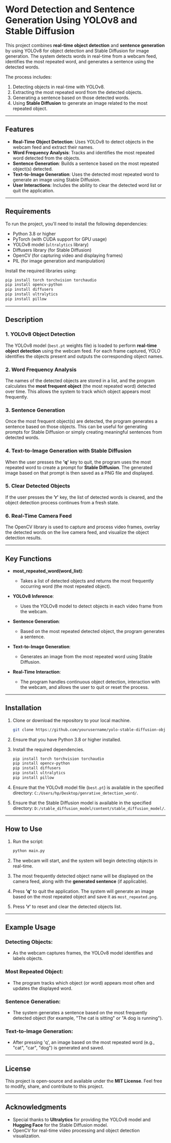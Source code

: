 # Word Detection and Sentence Generation Using YOLOv8 and Stable Diffusion

This project combines **real-time object detection** and **sentence generation** by using YOLOv8 for object detection and Stable Diffusion for image generation. The system detects words in real-time from a webcam feed, identifies the most repeated word, and generates a sentence using the detected words. 

The process includes:
1. Detecting objects in real-time with YOLOv8.
2. Extracting the most repeated word from the detected objects.
3. Generating a sentence based on those detected words.
4. Using **Stable Diffusion** to generate an image related to the most repeated object.

---

## Features

- **Real-Time Object Detection**: Uses YOLOv8 to detect objects in the webcam feed and extract their names.
- **Word Frequency Analysis**: Tracks and identifies the most repeated word detected from the objects.
- **Sentence Generation**: Builds a sentence based on the most repeated object(s) detected.
- **Text-to-Image Generation**: Uses the detected most repeated word to generate an image using Stable Diffusion.
- **User Interactions**: Includes the ability to clear the detected word list or quit the application.

---

## Requirements

To run the project, you'll need to install the following dependencies:

- Python 3.8 or higher
- PyTorch (with CUDA support for GPU usage)
- YOLOv8 model (`ultralytics` library)
- Diffusers library (for Stable Diffusion)
- OpenCV (for capturing video and displaying frames)
- PIL (for image generation and manipulation)

Install the required libraries using:

```bash
pip install torch torchvision torchaudio
pip install opencv-python
pip install diffusers
pip install ultralytics
pip install pillow
```

---

## Description

### 1. **YOLOv8 Object Detection**

The YOLOv8 model (`best.pt` weights file) is loaded to perform **real-time object detection** using the webcam feed. For each frame captured, YOLO identifies the objects present and outputs the corresponding object names.

### 2. **Word Frequency Analysis**

The names of the detected objects are stored in a list, and the program calculates the **most frequent object** (the most repeated word) detected over time. This allows the system to track which object appears most frequently.

### 3. **Sentence Generation**

Once the most frequent object(s) are detected, the program generates a sentence based on those objects. This can be useful for generating prompts for Stable Diffusion or simply creating meaningful sentences from detected words.

### 4. **Text-to-Image Generation with Stable Diffusion**

When the user presses the **'q'** key to quit, the program uses the most repeated word to create a prompt for **Stable Diffusion**. The generated image based on that prompt is then saved as a PNG file and displayed.

### 5. **Clear Detected Objects**

If the user presses the **'r'** key, the list of detected words is cleared, and the object detection process continues from a fresh state.

### 6. **Real-Time Camera Feed**

The OpenCV library is used to capture and process video frames, overlay the detected words on the live camera feed, and visualize the object detection results.

---

## Key Functions

- **most_repeated_word(word_list)**: 
  - Takes a list of detected objects and returns the most frequently occurring word (the most repeated object).
  
- **YOLOv8 Inference**:
  - Uses the YOLOv8 model to detect objects in each video frame from the webcam.

- **Sentence Generation**:
  - Based on the most repeated detected object, the program generates a sentence.

- **Text-to-Image Generation**:
  - Generates an image from the most repeated word using Stable Diffusion.

- **Real-Time Interaction**:
  - The program handles continuous object detection, interaction with the webcam, and allows the user to quit or reset the process.

---

## Installation

1. Clone or download the repository to your local machine.

   ```bash
   git clone https://github.com/yourusername/yolo-stable-diffusion-object-detection.git
   ```

2. Ensure that you have Python 3.8 or higher installed.

3. Install the required dependencies.

   ```bash
   pip install torch torchvision torchaudio
   pip install opencv-python
   pip install diffusers
   pip install ultralytics
   pip install pillow
   ```

4. Ensure that the YOLOv8 model file (`best.pt`) is available in the specified directory: `C:/Users/hp/Desktop/genrative_detection_word/`.

5. Ensure that the Stable Diffusion model is available in the specified directory: `D:/stable_diffusion_model/content/stable_diffusion_model/`.

---

## How to Use

1. Run the script:

   ```bash
   python main.py
   ```

2. The webcam will start, and the system will begin detecting objects in real-time.

3. The most frequently detected object name will be displayed on the camera feed, along with the **generated sentence** (if applicable).

4. Press **'q'** to quit the application. The system will generate an image based on the most repeated object and save it as `most_repeated.png`.

5. Press **'r'** to reset and clear the detected objects list.

---

## Example Usage

### Detecting Objects:
- As the webcam captures frames, the YOLOv8 model identifies and labels objects.

### Most Repeated Object:
- The program tracks which object (or word) appears most often and updates the displayed word.

### Sentence Generation:
- The system generates a sentence based on the most frequently detected object (for example, "The cat is sitting" or "A dog is running").

### Text-to-Image Generation:
- After pressing 'q', an image based on the most repeated word (e.g., "cat", "car", "dog") is generated and saved.

---

## License

This project is open-source and available under the **MIT License**. Feel free to modify, share, and contribute to this project.

---

## Acknowledgments

- Special thanks to **Ultralytics** for providing the YOLOv8 model and **Hugging Face** for the Stable Diffusion model.
- OpenCV for real-time video processing and object detection visualization.

